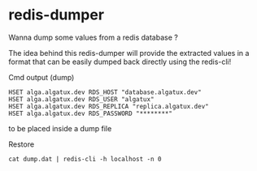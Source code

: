# redis-dumper
Wanna dump some values from a redis database ?

The idea behind this redis-dumper will provide the extracted values in a format that can be easily dumped back directly using the redis-cli!

Cmd output (dump)

    HSET alga.algatux.dev RDS_HOST "database.algatux.dev"
    HSET alga.algatux.dev RDS_USER "algatux"
    HSET alga.algatux.dev RDS_REPLICA "replica.algatux.dev"
    HSET alga.algatux.dev RDS_PASSWORD "********"

to be placed inside a dump file

Restore

    cat dump.dat | redis-cli -h localhost -n 0

